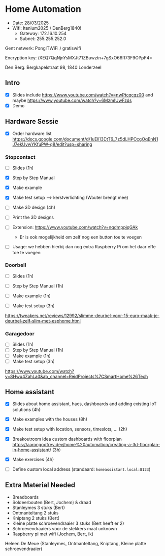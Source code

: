 # Home Automation

- Date: 28/03/2025
- Wifi: Itenium2025 / DenBerg1840!
  - Gateway: 172.16.10.254
  - Subnet: 255.255.252.0

Gent netwerk: PongITWiFi / gratiswifi

Encryption key:
/XEQ7QqNjnYsMXJt71ZBuwztn+7gSxO66R73F9OPpF4=

Den Berg: Bergkapelstraat 98, 1840 Londerzeel


## Intro
- [x] Slides include https://www.youtube.com/watch?v=nwPtcqcqz00 and maybe https://www.youtube.com/watch?v=6MzmIUwFzds
- [x] Demo

## Hardware Sessie
- [x] Order hardware list https://docs.google.com/document/d/1uEll13DtT6_7z5dLHPOcgOqEnN1J7ekUywYKfuPW-q8/edit?usp=sharing

### Stopcontact
- [ ] Slides (1h)
- [x] Step by Step Manual
- [x] Make example
- [x] Make test setup --> kerstverlichting (Wouter brengt mee)
- [ ] Make 3D design (4h)
- [ ] Print the 3D designs
- [ ] Extension: https://www.youtube.com/watch?v=nqdmppiqGAk
  - Er is ook mogelijkheid om zelf nog een button toe te voegen
- [ ] Usage: we hebben hierbij dan nog extra Raspberry Pi om het daar effe toe te voegen


### Doorbell
- [ ] Slides (1h)
- [ ] Step by Step Manual (1h)
- [ ] Make example (1h)
- [ ] Make test setup (3h)


https://tweakers.net/reviews/12992/slimme-deurbel-voor-15-euro-maak-je-deurbel-zelf-slim-met-esphome.html


### Garagedoor
- [ ] Slides (1h)
- [ ] Step by Step Manual (1h)
- [ ] Make example (1h)
- [ ] Make test setup (3h)

https://www.youtube.com/watch?v=8Hwu4ZahLa0&ab_channel=ReidProjects%7CSmartHome%26Tech


## Home assistant
- [x] Slides about home assistant, hacs, dashboards and adding existing IoT solutions (4h)
- [x] Make examples with the houses (8h)
- [x] Make test setup with location, sensors, timeslots, ... (2h)
- [x] Breakoutroom idea custom dashboards with floorplan https://aarongodfrey.dev/home%20automation/creating-a-3d-floorplan-in-home-assistant/ (3h)
- [x] Make exercises (4h)
- [ ] Define custom local address (standaard: `homeassistant.local:8123`)


## Extra Material Needed

- Breadboards
- Soldeerbouten (Bert, Jochem) & draad
- Stanleymes 3 stuks (Bert)
- Ontmanteltang 2 stuks
- Kniptang 2 stuks (Bert)
- Kleine platte schroevendraaier 3 stuks (Bert heeft er 2)
- Schroevendraaiers voor de stekkers maat unknown
- Raspberry pi met wifi (Jochem, Bert, ik)

Heleen De Meue (Stanleymes, Ontmanteltang, Kniptang, Kleine platte schroevendraaier)
